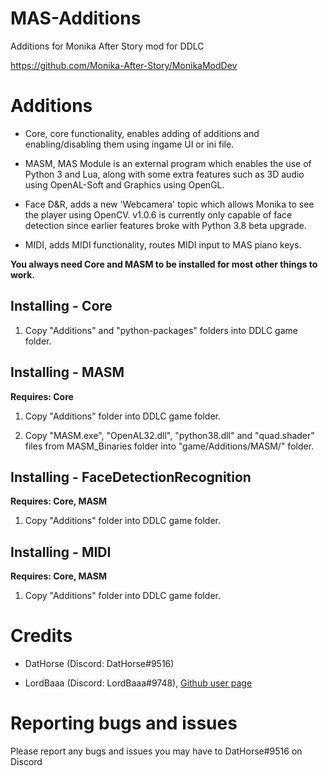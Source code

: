 # MAS-Additions

Additions for Monika After Story mod for DDLC

https://github.com/Monika-After-Story/MonikaModDev


# Additions
* Core, core functionality, enables adding of additions and enabling/disabling them using ingame UI or ini file.

* MASM, MAS Module is an external program which enables the use of Python 3 and Lua, along with some extra features such as 3D audio using OpenAL-Soft and Graphics using OpenGL.

* Face D&R, adds a new 'Webcamera' topic which allows Monika to see the player using OpenCV. v1.0.6 is currently only capable of face detection since earlier features broke with Python 3.8 beta upgrade.

* MIDI, adds MIDI functionality, routes MIDI input to MAS piano keys.

**You always need Core and MASM to be installed for most other things to work.**


## Installing - Core
1. Copy "Additions" and "python-packages" folders into DDLC game folder.


## Installing - MASM
**Requires: Core**

1. Copy "Additions" folder into DDLC game folder.

2. Copy "MASM.exe", "OpenAL32.dll", "python38.dll" and "quad.shader" files from MASM_Binaries folder into "game/Additions/MASM/" folder.


## Installing - FaceDetectionRecognition
**Requires: Core, MASM**

1.  Copy "Additions" folder into DDLC game folder.


## Installing - MIDI
**Requires: Core, MASM**

1.  Copy "Additions" folder into DDLC game folder.

# Credits

* DatHorse (Discord: DatHorse#9516)

* LordBaaa (Discord: LordBaaa#9748), [Github user page](https://github.com/LordBaaa)

# Reporting bugs and issues

Please report any bugs and issues you may have to DatHorse#9516 on Discord

